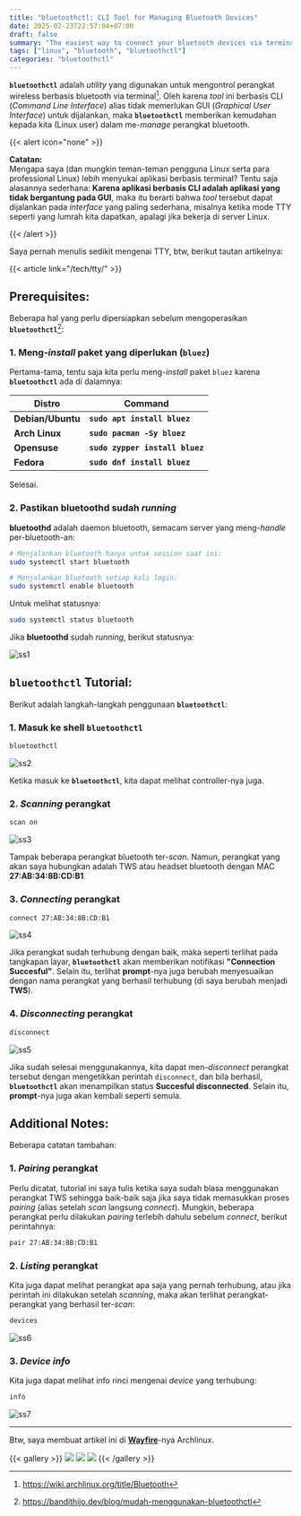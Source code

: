 ```yaml
---
title: "bluetoothctl: CLI Tool for Managing Bluetooth Devices"
date: 2025-02-23T22:57:04+07:00
draft: false
summary: "The easiest way to connect your bluetooth devices via terminal"
tags: ["linux", "bluetooth", "bluetoothctl"]
categories: "bluetoothctl"
---
```


**`bluetoothctl`** adalah _utility_ yang digunakan untuk mengontrol perangkat wireless berbasis bluetooth via terminal[^1]. Oleh karena _tool_ ini berbasis CLI (_Command Line Interface_) alias tidak memerlukan GUI (_Graphical User Interface_) untuk dijalankan, maka **`bluetoothctl`** memberikan kemudahan kepada kita (Linux user) dalam me-_manage_ perangkat bluetooth.

{{< alert icon="none" >}}

**Catatan:**  
Mengapa saya (dan mungkin teman-teman pengguna Linux serta para professional Linux) lebih menyukai aplikasi berbasis terminal? Tentu saja alasannya sederhana:
**Karena aplikasi berbasis CLI adalah aplikasi yang tidak bergantung pada GUI**, maka itu berarti bahwa _tool_ tersebut dapat dijalankan pada _interface_ yang paling sederhana, misalnya ketika mode TTY seperti yang lumrah kita dapatkan, apalagi jika bekerja di server Linux. 

{{< /alert >}}

Saya pernah menulis sedikit mengenai TTY, btw, berikut tautan artikelnya:

{{< article link="/tech/tty/" >}}

## Prerequisites:

Beberapa hal yang perlu dipersiapkan sebelum mengoperasikan **`bluetoothctl`**[^2]:

### 1. Meng-_install_ paket yang diperlukan (`bluez`)

Pertama-tama, tentu saja kita perlu meng-_install_ paket `bluez` karena **`bluetoothctl`** ada di dalamnya:

|       Distro      |                  Command                      |
|       ---         |                   ---                         |
| **Debian/Ubuntu** | **`sudo apt install bluez`**                  |
| **Arch Linux**    | **`sudo pacman -Sy bluez`**                   |
| **Opensuse**      | **`sudo zypper install bluez`**               |
| **Fedora**        | **`sudo dnf install bluez`**                  |

Selesai.

### 2. Pastikan **bluetoothd** sudah _running_

**bluetoothd** adalah daemon bluetooth, semacam server yang meng-_handle_ per-bluetooth-an:

```bash
# Menjalankan bluetooth hanya untuk session saat ini:
sudo systemctl start bluetooth 

# Menjalankan bluetooth setiap kali login:
sudo systemctl enable bluetooth
```

Untuk melihat statusnya:

```bash
sudo systemctl status bluetooth
```

Jika **bluetoothd** sudah _running_, berikut statusnya:

![ss1](/bluetoothctl/ss1.png "starting **bluetoothd**")


## **`bluetoothctl`** Tutorial:

Berikut adalah langkah-langkah penggunaan **`bluetoothctl`**:

### 1. Masuk ke shell **`bluetoothctl`**

```bash
bluetoothctl
```

![ss2](/bluetoothctl/ss2.png "entering **`bluetoothctl`** shell")

Ketika masuk ke **`bluetoothctl`**, kita dapat melihat controller-nya juga.

### 2. _Scanning_ perangkat

```bash
scan on
```

![ss3](/bluetoothctl/ss3.png "_scanning active devices_")

Tampak beberapa perangkat bluetooth ter-_scan_. Namun, perangkat yang akan saya hubungkan adalah TWS atau headset bluetooth dengan MAC **27:AB:34:8B:CD:B1**.

### 3. _Connecting_ perangkat

```bash
connect 27:AB:34:8B:CD:B1
```

![ss4](/bluetoothctl/ss4.png "connecting the device")

Jika perangkat sudah terhubung dengan baik, maka seperti terlihat pada tangkapan layar, **`bluetoothctl`** akan memberikan notifikasi **"Connection Succesful"**. Selain itu, terlihat **prompt**-nya juga berubah menyesuaikan dengan nama perangkat yang berhasil terhubung (di saya berubah menjadi **TWS**).

### 4. _Disconnecting_ perangkat

```bash
disconnect
```

![ss5](/bluetoothctl/ss5.png "disconnecting")

Jika sudah selesai menggunakannya, kita dapat men-_disconnect_ perangkat tersebut dengan mengetikkan perintah `disconnect`, dan bila berhasil, **`bluetoothctl`** akan menampilkan status **Succesful disconnected**. Selain itu, **prompt**-nya juga akan kembali seperti semula.


## Additional Notes:

Beberapa catatan tambahan:

### 1. _Pairing_ perangkat

Perlu dicatat, tutorial ini saya tulis ketika saya sudah biasa menggunakan perangkat TWS sehingga baik-baik saja jika saya tidak memasukkan proses _pairing_ (alias setelah _scan_ langsung _connect_). Mungkin, beberapa perangkat perlu dilakukan _pairing_ terlebih dahulu sebelum _connect_, berikut perintahnya:

```bash
pair 27:AB:34:8B:CD:B1
``` 

### 2. _Listing_ perangkat

Kita juga dapat melihat perangkat apa saja yang pernah terhubung, atau jika perintah ini dilakukan setelah *scanning*, maka akan terlihat perangkat-perangkat yang berhasil ter-*scan*:

```bash
devices
```

![ss6](/bluetoothctl/ss6.png "devices listing")

### 3. _Device info_

Kita juga dapat melihat info rinci mengenai _device_ yang terhubung:

```bash
info
```

![ss7](/bluetoothctl/ss7.png "device info")

---

Btw, saya membuat artikel ini di [**Wayfire**](https://wayfire.org/)-nya Archlinux.

{{< gallery >}}
  <img src="/mountntfs/way1.jpg" class="grid-w33" />
  <img src="/mountntfs/way2.jpg" class="grid-w33" />
  <img src="/mountntfs/way3.jpg" class="grid-w33" />
{{< /gallery >}}











[^1]: https://wiki.archlinux.org/title/Bluetooth
[^2]: https://bandithijo.dev/blog/mudah-menggunakan-bluetoothctl


